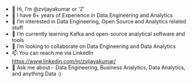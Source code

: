 - 👋 Hi, I’m @zvijayakumar or 'Z'
- 📄 I have 6+ years of Experience in Data Engineering and Analytics
- 👀 I’m interested in Data Engineering, Open Source and Analytics related stuff
- 🌱 I’m currently learning Kafka and open-source analytical software and tools
- 💞️ I’m looking to collaborate on Data Engineering and Data Analytics
- 📫 You can reach me via LinkedIn https://www.linkedin.com/in/zvijayakumar/ 
- 💬 Ask me about - Data Engineering, Business Analytics, Data Analytics, and anything Data :)

<!---
zvijayakumar/zvijayakumar is a ✨ special ✨ repository because its `README.md` (this file) appears on your GitHub profile.
You can click the Preview link to take a look at your changes.
--->
